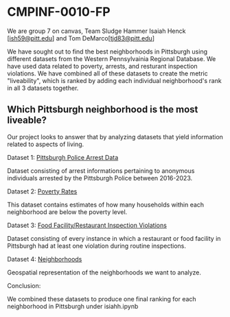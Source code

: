 # CMPINF-0010-FP

We are group 7 on canvas, Team Sludge Hammer
Isaiah Henck [ish59@pitt.edu] and Tom DeMarco[tjd83@pitt.edu]

We have sought out to find the best neighborhoods in Pittsburgh using different datasets from the Western Pennsylvainia Regional Database. We have used data related to poverty, arrests, and resturant inspection violations. We have combined all of these datasets to create the metric "liveability", which is ranked by adding each individual neighborhood's rank in all 3 datasets together.

## Which Pittsburgh neighborhood is the most liveable?
Our project looks to answer that by analyzing datasets that yield information related to aspects of living.

Dataset 1: [Pittsburgh Police Arrest Data](https://data.wprdc.org/dataset/arrest-data/resource/e03a89dd-134a-4ee8-a2bd-62c40aeebc6f)

Dataset consisting of arrest informations pertaining to anonymous individuals arrested by the Pittsburgh Police between 2016-2023. 

Dataset 2: [Poverty Rates](https://data.wprdc.org/dataset/pittsburgh-american-community-survey-2014-miscellaneous-data/resource/7996d143-c155-466e-8414-115f74997dd7)

This dataset contains estimates of how many households within each neighborhood are below the poverty level.

Dataset 3: [Food Facility/Restaurant Inspection Violations](https://data.wprdc.org/dataset/allegheny-county-restaurant-food-facility-inspection-violations/resource/1a1329e2-418c-4bd3-af2c-cc334e7559af)

Dataset consisting of every instance in which a restaurant or food facility in Pittsburgh had at least one violation during routine inspections.

Dataset 4: [Neighborhoods](https://data.wprdc.org/dataset/neighborhoods2)

Geospatial representation of the neighborhoods we want to analyze.

Conclusion:

We combined these datasets to produce one final ranking for each neighborhood in Pittsburgh under isiahh.ipynb

